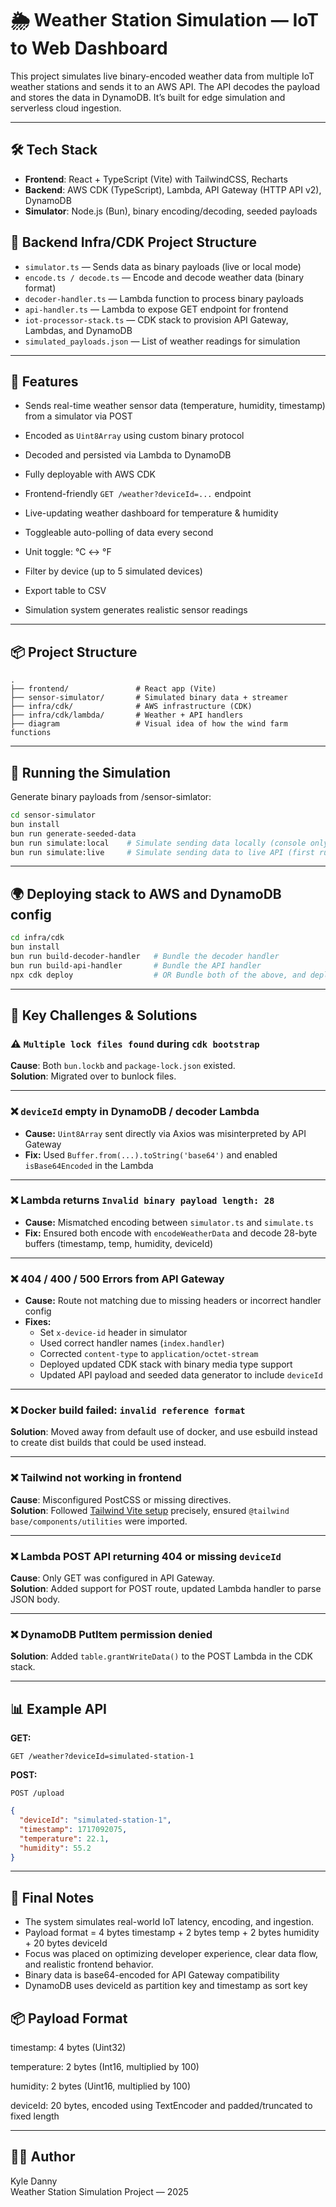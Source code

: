 # 🌦️ Weather Station Simulation — IoT to Web Dashboard

This project simulates live binary-encoded weather data from multiple IoT weather stations and sends it to an AWS API. The API decodes the payload and stores the data in DynamoDB. It’s built for edge simulation and serverless cloud ingestion.

---

## 🛠 Tech Stack

- **Frontend**: React + TypeScript (Vite) with TailwindCSS, Recharts
- **Backend**: AWS CDK (TypeScript), Lambda, API Gateway (HTTP API v2), DynamoDB
- **Simulator**: Node.js (Bun), binary encoding/decoding, seeded payloads

## 🧱 Backend Infra/CDK Project Structure

- `simulator.ts` — Sends data as binary payloads (live or local mode)
- `encode.ts / decode.ts` — Encode and decode weather data (binary format)
- `decoder-handler.ts` — Lambda function to process binary payloads
- `api-handler.ts` — Lambda to expose GET endpoint for frontend
- `iot-processor-stack.ts` — CDK stack to provision API Gateway, Lambdas, and DynamoDB
- `simulated_payloads.json` — List of weather readings for simulation

---

## 🔧 Features

- Sends real-time weather sensor data (temperature, humidity, timestamp) from a simulator via POST
- Encoded as `Uint8Array` using custom binary protocol

- Decoded and persisted via Lambda to DynamoDB
- Fully deployable with AWS CDK

- Frontend-friendly `GET /weather?deviceId=...` endpoint
- Live-updating weather dashboard for temperature & humidity
- Toggleable auto-polling of data every second
- Unit toggle: °C ↔ °F
- Filter by device (up to 5 simulated devices)
- Export table to CSV
- Simulation system generates realistic sensor readings

---

## 📦 Project Structure

```
.
├── frontend/               # React app (Vite)
├── sensor-simulator/       # Simulated binary data + streamer
├── infra/cdk/              # AWS infrastructure (CDK)
├── infra/cdk/lambda/       # Weather + API handlers
├── diagram                 # Visual idea of how the wind farm functions
```

---

## 🧪 Running the Simulation

Generate binary payloads from /sensor-simlator:

```bash
cd sensor-simulator
bun install
bun run generate-seeded-data
bun run simulate:local    # Simulate sending data locally (console only)
bun run simulate:live     # Simulate sending data to live API (first run: /infra/cdk):
```

---

## 🌍 Deploying stack to AWS and DynamoDB config

```bash
cd infra/cdk
bun install
bun run build-decoder-handler   # Bundle the decoder handler
bun run build-api-handler       # Bundle the API handler
npx cdk deploy                  # OR Bundle both of the above, and deploy
```

---

## 🚩 Key Challenges & Solutions

### ⚠️ `Multiple lock files found` during `cdk bootstrap`

**Cause**: Both `bun.lockb` and `package-lock.json` existed.  
**Solution**: Migrated over to bunlock files.

---

### ❌ `deviceId` empty in DynamoDB / decoder Lambda

- **Cause:** `Uint8Array` sent directly via Axios was misinterpreted by API Gateway
- **Fix:** Used `Buffer.from(...).toString('base64')` and enabled `isBase64Encoded` in the Lambda

---

### ❌ Lambda returns `Invalid binary payload length: 28`

- **Cause:** Mismatched encoding between `simulator.ts` and `simulate.ts`
- **Fix:** Ensured both encode with `encodeWeatherData` and decode 28-byte buffers (timestamp, temp, humidity, deviceId)

---

### ❌ 404 / 400 / 500 Errors from API Gateway

- **Cause:** Route not matching due to missing headers or incorrect handler config
- **Fixes:**
  - Set `x-device-id` header in simulator
  - Used correct handler names (`index.handler`)
  - Corrected `content-type` to `application/octet-stream`
  - Deployed updated CDK stack with binary media type support
  - Updated API payload and seeded data generator to include `deviceId`

---

### ❌ Docker build failed: `invalid reference format`

**Solution**: Moved away from default use of docker, and use esbuild instead to create dist builds that could be used instead.

---

### ❌ Tailwind not working in frontend

**Cause**: Misconfigured PostCSS or missing directives.  
**Solution**: Followed [Tailwind Vite setup](https://tailwindcss.com/docs/installation/using-vite) precisely, ensured `@tailwind base/components/utilities` were imported.

---

### ❌ Lambda POST API returning 404 or missing `deviceId`

**Cause**: Only GET was configured in API Gateway.  
**Solution**: Added support for POST route, updated Lambda handler to parse JSON body.

---

### ❌ DynamoDB PutItem permission denied

**Solution**: Added `table.grantWriteData()` to the POST Lambda in the CDK stack.

---

## 📊 Example API

**GET:**

```
GET /weather?deviceId=simulated-station-1
```

**POST:**

```
POST /upload
```

```json
{
  "deviceId": "simulated-station-1",
  "timestamp": 1717092075,
  "temperature": 22.1,
  "humidity": 55.2
}
```

---

## 🧠 Final Notes

- The system simulates real-world IoT latency, encoding, and ingestion.
- Payload format = 4 bytes timestamp + 2 bytes temp + 2 bytes humidity + 20 bytes deviceId
- Focus was placed on optimizing developer experience, clear data flow, and realistic frontend behavior.
- Binary data is base64-encoded for API Gateway compatibility
- DynamoDB uses deviceId as partition key and timestamp as sort key

## 📦 Payload Format

timestamp: 4 bytes (Uint32)

temperature: 2 bytes (Int16, multiplied by 100)

humidity: 2 bytes (Uint16, multiplied by 100)

deviceId: 20 bytes, encoded using TextEncoder and padded/truncated to fixed length

---

## 👨‍💻 Author

Kyle Danny  
Weather Station Simulation Project — 2025
